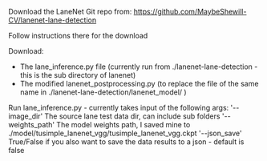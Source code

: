 Download the LaneNet Git repo from: https://github.com/MaybeShewill-CV/lanenet-lane-detection

Follow instructions there for the download

Download:
  - The lane_inference.py file (currently run from ./lanenet-lane-detection - this is the sub directory of lanenet)
  - The modified lanenet_postprocessing.py (to replace the file of the same name in ./lanenet-lane-detection/lanenet_model/ )
  
Run lane_inference.py - currently takes input of the following args:
 '--image_dir' The source lane test data dir, can include sub folders 
 '--weights_path' The model weights path, I saved mine to ./model/tusimple_lanenet_vgg/tusimple_lanenet_vgg.ckpt
 '--json_save' True/False if you also want to save the data results to a json - default is false
